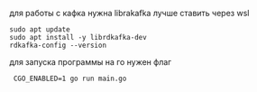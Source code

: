 для работы с кафка нужна librakafka
лучше ставить через wsl
```
sudo apt update
sudo apt install -y librdkafka-dev
rdkafka-config --version
```

для запуска программы на го нужен флаг
```
 CGO_ENABLED=1 go run main.go
```